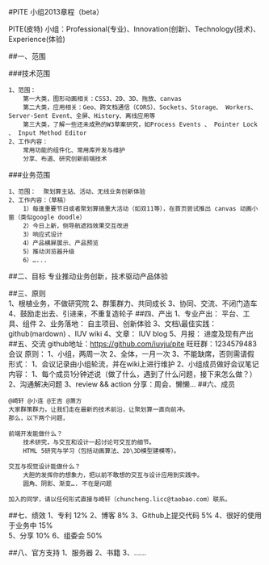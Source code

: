 #PITE 小组2013章程（beta）


PITE(皮特) 小组：Professional(专业)、Innovation(创新)、Technology(技术)、Experience(体验)

##一、范围

###技术范围

	1、范围：
		第一大类，图形动画相关：CSS3、2D、3D、拖放、canvas
		第二大类，应用相关：Geo、跨文档通信（CORS）、Sockets、Storage、 Workers、Server-Sent Event、全屏、History、离线应用等
		第三大类，了解一些还未成熟的W3草案研究，如Process Events 、 Pointer Lock 、 Input Method Editor
	2、工作内容：
		常用功能的组件化、常用库开发与维护
		分享、布道、研究创新前端技术

###业务范围

	1、范围：  聚划算主站、活动、无线业务创新体验
	2、工作内容：（草稿）
		1）每逢重要节日或者聚划算搞重大活动（如双11等），在首页尝试推出 canvas 动画小窗（类似google doodle）
		2）今日上新，侧导航遮挡效果交互改进
		3）响应式设计
		4）产品横屏展示、产品预览
		5）推动浏览器升级
		6）…...

##二、目标
	专业推动业务创新，技术驱动产品体验

##三、原则  
	1、根植业务，不做研究院
	2、群策群力、共同成长
	3、协同、交流、不闭门造车
	4、鼓励走出去、引进来，不重复造轮子
##四、产出
	1、专业产出：              平台、工具、组件
	2、业务落地：              自主项目、创新体验
	3、文档\最佳实践：      github(mardown) 、IUV wiki
	4、文章：                      IUV blog
	5、月报：                      进度及现有产出
##五、交流
	github地址：https://github.com/iuvju/pite
	旺旺群：1234579483
	会议
		原则：
			1、小组，两周一次
			2、全体，一月一次
			3、不能缺席，否则需请假
		形式：
			1、会议记录由小组轮流，并在wiki上进行维护
			2、小组成员做好会议笔记	
		内容：
			1、每个成员1分钟述说（做了什么，遇到了什么问题，接下来怎么做？）
			2、沟通解决问题
			3、review && action
	分享：周会、懒懒…
##六、成员 

```
@崎轩 @小连 @王吉 @萧方
大家群策群力，让我们走在最新的技术前沿，让聚划算一直向前冲。
那么，以下两个问题，

前端开发能做什么？
	技术研究，与交互和设计一起讨论可交互的细节。
	HTML 5研究与学习（包括动画算法、2D\3D模型建模等）。

交互与视觉设计能做什么？
	大胆的发挥你的想象力，把以前不敢想的交互与设计应用到实践中。
	圆角、阴影、渐变…. 不在是问题

加入的同学，请以任何形式直接与崎轩（chuncheng.licc@taobao.com）联系。
```
##七、绩效
	1、专利                                            12%
	2、博客                                            8%
 	3、Github上提交代码                      5%
	4、很好的使用于业务中                  15%                   
	5、分享                                            10%
	6、组委会   50%

##八、官方支持
	1、服务器
	2、书籍
	3、……








